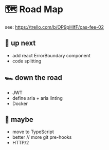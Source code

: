 # 🗺 Road Map
see: https://trello.com/b/OP9pHIfF/cas-fee-02

## 🚀 up next
* add react ErrorBoundary component
* code splitting

## 🏎 down the road
* JWT
* define aria + aria linting
* Docker
  
## 🛵 maybe
* move to TypeScript
* better // more git pre-hooks
* HTTP/2
  

